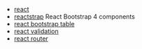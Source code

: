- [react](https://reactjs.org/)
- [reactstrap](https://reactstrap.github.io/) React Bootstrap 4 components
- [react bootstrap table](http://allenfang.github.io/react-bootstrap-table/docs.html)
- [react validation](https://availity.github.io/availity-reactstrap-validation/)
- [react router](https://reacttraining.com/react-router/core/guides/philosophy)